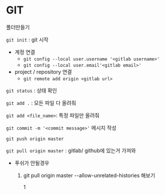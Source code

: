 # GIT

폴더만들기

`git init` : git 시작

* 계정 연결
  * `git config --local user.username '<gitlab username>'`
  * `git config --local user.email'<gitlab email>'` 
* project / repository  연결
  * `git remote add origin <gitlab url>`

`git status` : 상태 확인

`git add .` : 모든 파일 다 올려줘

`git add <file_name>`: 특정 파일만 올려줘

`git commit -m '<commit message>'`  메시지 작성

`git push origin master`

`git pull origin master` : gitlab/ github에 있는거 가져와

- 푸쉬가 안될경우 
  
  1. git pull origin master --allow-unrelated-histories 해보기
     
     1